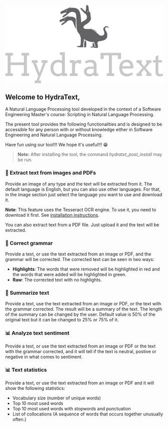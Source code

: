 <img src="hydratext/images/hydratext_title.png">

## Welcome to HydraText, 
A Natural Language Processing tool developed in the context of a Software Engineering Master's course: Scripting in Natural Language Processing. 

The present tool provides the following functionalities and is designed to be accessible for any person with or without knowledge either in Software Engineering and Natural Language Processing. 

Have fun using our tool!!! We hope it's useful!!! 😁

> **Note:** After installing the tool, the command *hydratxt_post_install* may be run.

### 📸 Extract text from images and PDFs

Provide an image of any type and the text will be extracted from it.
The default language is English, but you can also use other languages.
For that, in the image section just select the language you want to use and download it.

**Note**: This feature uses the Tesseract OCR engine. To use it, you need to download it first. See [installation instructions](https://tesseract-ocr.github.io/tessdoc/Installation.html).

You can also extract text from a PDF file. Just upload it and the text will be extracted.

### 📄 Correct grammar

Provide a text, or use the text extracted from an image or PDF, and the grammar will be corrected.
The corrected text can be seen in two ways:
- **Highlights**: The words that were removed will be highlighted in red and the words that were added will be highlighted in green.
- **Raw**: The corrected text with no highlights.

### 📄 Summarize text

Provide a text, use the text extracted from an image or PDF, or the text with the grammar corrected. The result will be a summary of the text.
The length of the summary can be changed by the user. Default value is 50% of the original text but it can be changed to 25% or 75% of it.

### 📊 Analyze text sentiment

Provide a text, or use the text extracted from an image or PDF or the text with the grammar corrected, and it will tell if the text is neutral, postive or negative in what comes to sentiment.

### 📊 Text statistics

Provide a text, or use the text extracted from an image or PDF and it will show the following statistics:

- Vocabulary size (number of unique words)
- Top 10 most used words
- Top 10 most used words with stopwords and punctuation
- List of collocations (A sequence of words that occurs together unusually often.)
